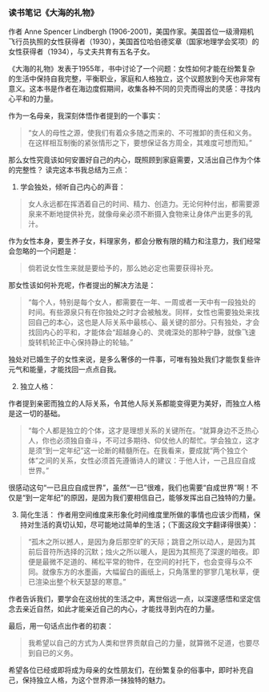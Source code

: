 

### 读书笔记《大海的礼物》

作者 Anne Spencer Lindbergh (1906-2001)，美国作家。美国首位一级滑翔机飞行员执照的女性获得者（1930），美国首位哈伯德奖章（国家地理学会奖项）的女性获得者（1934），与丈夫共育有五名子女。

《大海的礼物》发表于1955年，书中讨论了一个问题：女性如何才能在纷繁复杂的生活中保持自我完整，平衡职业，家庭和人格独立，这个议题放到今天也非常有意义。这本书是作者在海边度假期间，收集各种不同的贝壳而得出的灵感：寻找内心平和的力量。

作为一名母亲，我深刻体悟作者提到的一个事实：
> “女人的母性之源，使我们有着众多随之而来的、不可推卸的责任和义务。在这样相互制衡的紧张情形之下，要想保证各方周全，其难度可想而知。”
  
那么女性究竟该如何安置好自己的内心，既照顾到家庭需要，又活出自己作为个体的完整性？ 读完这本书我总结为三点：
1. 学会独处，倾听自己内心的声音：
> 女人永远都在挥洒着自己的时间、精力、创造力。无论何种付出，都需要源泉来不断地提供补充，就像母亲必须不断摄入食物来让身体产出更多的乳汁。

 作为女性本身，要生养子女，料理家务，都会分散有限的精力和注意力，我们经常会忽略的一个问题是：
>  倘若说女性生来就是要给予的，那么她必定也需要获得补充。

那女性该如何补充呢，作者提出的解决方法是：
> “每个人，特别是每个女人，都需要在一年、一周或者一天中有一段独处的时间。有些源泉只有在你独处之时才会被触发。同样，女性也需要独处来找回自己的本心，这也是人际关系中最核心、最关键的部分。只有独处，才会找回内心的平和，才能体会“超越身心的、灵魂深处的那种宁静，就像飞速旋转机轮正中心保持静止的轮轴。” 

独处对已婚生子的女性来说，是多么奢侈的一件事，可唯有独处我们才能恢复些许元气和能量，才能找回一点点自我。

2. 独立人格：

作者提到亲密而独立的人际关系，令其他人际关系都能变得更为美好，而独立人格是这一切的基础。

> “每个人都是独立的个体，这才是理想关系的关键所在。“就算身边不乏热心人，你也必须独自奋斗，不可过多期待、仰仗他人的帮忙。学会独立，这才是须“到一定年纪”这一论断的精髓所在。在我看来，要成就“两个独立个体”之间的关系，女性必须首先遵循诗人的建议：于他人计，一己且应自成世界。”

很感动这句“一已且应自成世界”，虽然“一已”很难，我们也需要“自成世界”啊！不仅是“到一定年纪”的原因，是因为我们要相信自己，能够发挥出自己独特的力量。

3. 简化生活：
作者用空间维度来形象化时间维度里所做的事情也应该少而精，保持对生活的真切认知，尽可能地过简单的生活；（下面这段文字翻译得很美）：

> “孤木之所以撼人，是因为身后那空旷的天际；跳音之所以动人，是因为其前后音符所选择的沉默；烛火之所以暖人，是因为其照亮了深邃的暗夜。即便是最微不足道的、稀松平常的物件，在空间的衬托下，也会变得与众不同。就像东方的水墨画，大幅留白的画纸上，只角落里的寥寥几笔秋草，便已渲染出整个秋天瑟瑟的寒意。”

作者告诉我们，要学会在这纷扰的生活之中，离世俗远一点，以深邃感悟和坚定信念去亲近自然，如此才能亲近自己的内心，才能找寻到内在的力量。

最后，用一句话点出作者的初衷：
> 我希望以自己的方式为人类和世界贡献自己的力量，就算微不足道，也要尽到自已的义务。

希望各位已经或即将成为母亲的女性朋友们，在纷繁复杂的俗事中，即时补充自己，保持独立人格，为这个世界添一抹独特的魅力。 
